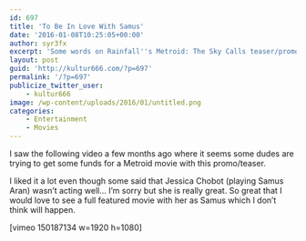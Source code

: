 ```yaml
---
id: 697
title: 'To Be In Love With Samus'
date: '2016-01-08T10:25:05+00:00'
author: syr3fx
excerpt: 'Some words on Rainfall''s Metroid: The Sky Calls teaser/promo.'
layout: post
guid: 'http://kultur666.com/?p=697'
permalink: '/?p=697'
publicize_twitter_user:
    - kultur666
image: /wp-content/uploads/2016/01/untitled.png
categories:
    - Entertainment
    - Movies
---
```


I saw the following video a few months ago where it seems some dudes are trying to get some funds for a Metroid movie with this promo/teaser.

I liked it a lot even though some said that Jessica Chobot (playing Samus Aran) wasn’t acting well… I’m sorry but she is really great. So great that I would love to see a full featured movie with her as Samus which I don’t think will happen.

\[vimeo 150187134 w=1920 h=1080\]